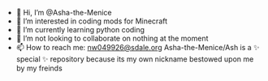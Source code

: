 - 👋 Hi, I’m @Asha-the-Menice
- 👀 I’m interested in coding mods for Minecraft
- 🌱 I’m currently learning python coding
- 💞️ I’m not looking to collaborate on nothing at the moment
- 📫 How to reach me: nw049926@sdale.org
Asha-the-Menice/Ash is a ✨ special ✨ repository because its my own nickname bestowed upon me by my freinds
